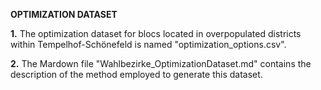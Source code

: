 **OPTIMIZATION DATASET**

**1.** The optimization dataset for blocs located in overpopulated districts within Tempelhof-Schönefeld is named "optimization_options.csv".

**2.** The Mardown file "Wahlbezirke_OptimizationDataset.md" contains the description of the method employed to generate this dataset. 

